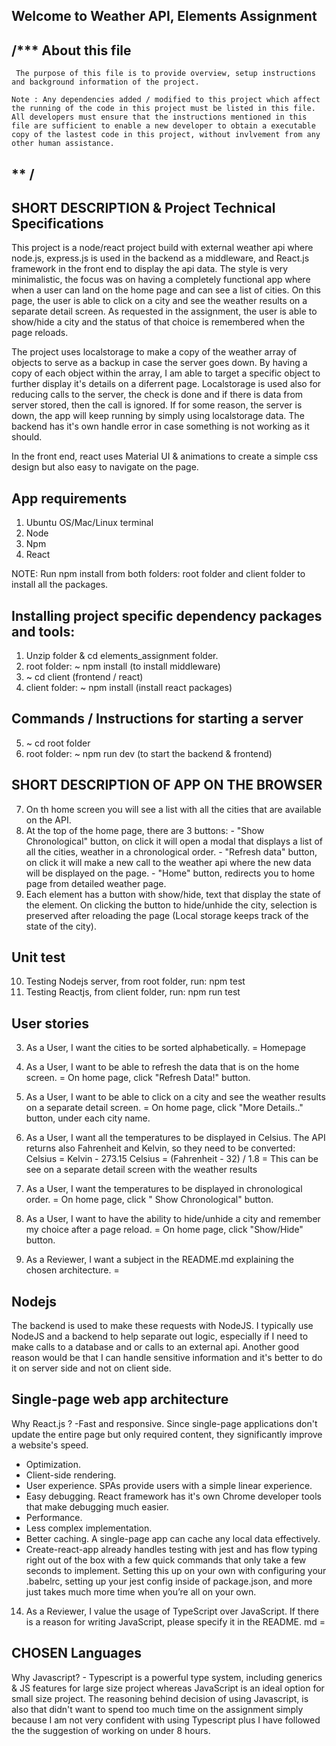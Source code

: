
## Welcome to Weather API, Elements Assignment

## /*** About this file
     The purpose of this file is to provide overview, setup instructions and background information of the project.

    Note : Any dependencies added / modified to this project which affect the running of the code in this project must be listed in this file. All developers must ensure that the instructions mentioned in this file are sufficient to enable a new developer to obtain a executable copy of the lastest code in this project, without invlvement from any other human assistance. 
## ** /

## SHORT DESCRIPTION & Project Technical Specifications
This project is a node/react project build with external weather api where node.js, express.js is used in the backend as a middleware, and React.js framework in the front end to display the api data. The style is very minimalistic, the focus was on having a completely functional app where when a user can land on the home page and can see a list of cities. On this page, the user is able to click on a city and see the weather results  on a separate detail screen. As requested in the assignment, the user is able to show/hide a city and the status of that choice is remembered when the page reloads. 

The project uses localstorage to make a copy of the weather array of objects to serve as a backup in case the server goes down. By having a copy of each object within the array, I am able to target a specific object to further display it's details on a diferrent page. Localstorage is used also for reducing calls to the server, the check is done and if there is data from server stored, then the call is ignored. If for some reason, the server is down, the app will keep running by simply using localstorage data.
The backend has it's own handle error in case something is not working as it should.

In the front end, react uses Material UI & animations to create a simple css design but also easy to navigate on the page.

## App requirements
   1) Ubuntu OS/Mac/Linux terminal
   2) Node
   3) Npm
   4) React


NOTE: Run npm install from both folders: root folder and client folder to install all the packages.

## Installing project specific dependency packages and tools:
1. Unzip folder & cd elements_assignment folder.
2. root folder: ~ npm install (to install middleware) 
3. ~ cd client (frontend / react)
4. client folder: ~ npm install (install react packages)

## Commands / Instructions for starting a server
5. ~ cd root folder
6. root folder: ~ npm run dev (to start the backend & frontend)


## SHORT DESCRIPTION OF APP ON THE BROWSER
7. On th home screen you will see a list with all the cities that are available on the API.
8. At the top of the home page, there are 3 buttons: 
                                                    - "Show Chronological" button, on click it will open a modal that displays a list of all the cities, weather in a chronological order.
                                                    - "Refresh data" button, on click it will make a new call to the weather api where the new data will be displayed on the page.
                                                    - "Home" button, redirects you to home page from detailed weather page.
9.  Each element has a button with show/hide, text that display the state of the element. On clicking the button to hide/unhide the city, selection is preserved after reloading the page (Local storage keeps track of the state of the city).

## Unit test
10. Testing Nodejs server, from root folder, run: npm test
11. Testing Reactjs, from client folder, run: npm run test


## User stories
3. As a User, I want the cities to be sorted alphabetically. = Homepage
4. As a User, I want to be able to refresh the data that is on the home screen. = On home page, click "Refresh Data!" button.
5. As a User, I want to be able to click on a city and see the weather results on a separate detail screen. = On home page, click "More Details.." button, under each city name.
6. As a User, I want all the temperatures to be displayed in Celsius. The API returns also Fahrenheit and Kelvin, so they need to be converted:
Celsius = Kelvin - 273.15
Celsius = (Fahrenheit - 32) / 1.8 = This can be see on a separate detail screen with the weather results
7. As a User, I want the temperatures to be displayed in chronological order. = On home page, click " Show Chronological" button.
8. As a User, I want to have the ability to hide/unhide a city and remember my choice after a page reload. =  On home page, click "Show/Hide" button.

10. As a Reviewer, I want a subject in the README.md explaining the chosen architecture. = 
## Nodejs 
The backend is used to make these requests with NodeJS. I
typically use NodeJS and a backend to help separate out logic, especially if I need to make calls to a database and or calls to an external api. Another good reason would be that I can handle sensitive information and it's better to do it on server side and not on client side.
## Single-page web app architecture
Why React.js ? 
-Fast and responsive. Since single-page applications don't update the entire page but only required content, they significantly improve a website's speed.
- Optimization.
- Client-side rendering.
- User experience. SPAs provide users with a simple linear experience.
- Easy debugging. React framework has it's own Chrome developer tools that make debugging much easier.
- Performance.
- Less complex implementation.
- Better caching. A single-page app can cache any local data effectively. 
- Create-react-app already handles testing with jest and has flow typing right out of the box with a few quick commands that only take a few seconds to implement. Setting this up on your own with configuring your .babelrc, setting up your jest config inside of package.json, and more just takes much more time when you’re all on your own.

14. As a Reviewer, I value the usage of TypeScript over JavaScript. If there is a reason for writing JavaScript, please specify it in the README.
md =
 ## CHOSEN Languages
Why Javascript? - Typescript is a powerful type system, including generics & JS features for large size project whereas JavaScript is an ideal option for small size project. The reasoning behind decision of using Javascript, is also that didn't want to spend too much time on the assignment simply because I am not very confident with using Typescript plus I have followed the the suggestion of working on under 8 hours.


